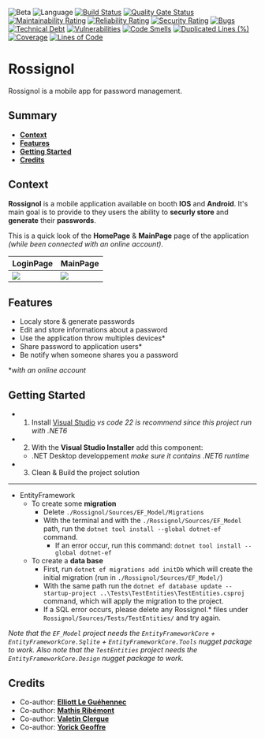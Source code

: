 ![Beta](https://img.shields.io/badge/Beta-v0.3-blueviolet)
![Language](https://img.shields.io/github/languages/top/HandyS11/Rossignol)
[![Build Status](https://codefirst.iut.uca.fr/api/badges/valentin.clergue/Rossignol/status.svg)](https://codefirst.iut.uca.fr/valentin.clergue/Rossignol)
[![Quality Gate Status](https://codefirst.iut.uca.fr/sonar/api/project_badges/measure?project=Rossignol&metric=alert_status&token=9e1f4645b86eb1abd678f85c330ad6047baebd85)](https://codefirst.iut.uca.fr/sonar/dashboard?id=Rossignol)
[![Maintainability Rating](https://codefirst.iut.uca.fr/sonar/api/project_badges/measure?project=Rossignol&metric=sqale_rating&token=9e1f4645b86eb1abd678f85c330ad6047baebd85)](https://codefirst.iut.uca.fr/sonar/dashboard?id=Rossignol)
[![Reliability Rating](https://codefirst.iut.uca.fr/sonar/api/project_badges/measure?project=Rossignol&metric=reliability_rating&token=9e1f4645b86eb1abd678f85c330ad6047baebd85)](https://codefirst.iut.uca.fr/sonar/dashboard?id=Rossignol)
[![Security Rating](https://codefirst.iut.uca.fr/sonar/api/project_badges/measure?project=Rossignol&metric=security_rating&token=9e1f4645b86eb1abd678f85c330ad6047baebd85)](https://codefirst.iut.uca.fr/sonar/dashboard?id=Rossignol)
[![Bugs](https://codefirst.iut.uca.fr/sonar/api/project_badges/measure?project=Rossignol&metric=bugs&token=9e1f4645b86eb1abd678f85c330ad6047baebd85)](https://codefirst.iut.uca.fr/sonar/dashboard?id=Rossignol)
[![Technical Debt](https://codefirst.iut.uca.fr/sonar/api/project_badges/measure?project=Rossignol&metric=sqale_index&token=9e1f4645b86eb1abd678f85c330ad6047baebd85)](https://codefirst.iut.uca.fr/sonar/dashboard?id=Rossignol)
[![Vulnerabilities](https://codefirst.iut.uca.fr/sonar/api/project_badges/measure?project=Rossignol&metric=vulnerabilities&token=9e1f4645b86eb1abd678f85c330ad6047baebd85)](https://codefirst.iut.uca.fr/sonar/dashboard?id=Rossignol)
[![Code Smells](https://codefirst.iut.uca.fr/sonar/api/project_badges/measure?project=Rossignol&metric=code_smells&token=9e1f4645b86eb1abd678f85c330ad6047baebd85)](https://codefirst.iut.uca.fr/sonar/dashboard?id=Rossignol)
[![Duplicated Lines (%)](https://codefirst.iut.uca.fr/sonar/api/project_badges/measure?project=Rossignol&metric=duplicated_lines_density&token=9e1f4645b86eb1abd678f85c330ad6047baebd85)](https://codefirst.iut.uca.fr/sonar/dashboard?id=Rossignol)
[![Coverage](https://codefirst.iut.uca.fr/sonar/api/project_badges/measure?project=Rossignol&metric=coverage&token=9e1f4645b86eb1abd678f85c330ad6047baebd85)](https://codefirst.iut.uca.fr/sonar/dashboard?id=Rossignol)
[![Lines of Code](https://codefirst.iut.uca.fr/sonar/api/project_badges/measure?project=Rossignol&metric=ncloc&token=9e1f4645b86eb1abd678f85c330ad6047baebd85)](https://codefirst.iut.uca.fr/sonar/dashboard?id=Rossignol)


# Rossignol

Rossignol is a mobile app for password management.

## Summary


* **[Context](##context)**
* **[Features](##features)**
* **[Getting Started](##getting_started)**
* **[Credits](#credits)**

## Context

**Rossignol** is a mobile application available on booth **IOS** and **Android**. It's main goal is to provide to they users the ability to **securly store** and **generate** their **passwords**.

This is a quick look of the **HomePage** & **MainPage** page of the application *(while been connected with an online account)*.

| LoginPage | MainPage |
| :-- | :-- |
| <img src=https://cdn.discordapp.com/attachments/715975451558019132/1030990408819421354/HomePage.png> | <img src=https://cdn.discordapp.com/attachments/715975451558019132/1030990921610825831/MainPage.png> |

## Features

* Localy store & generate passwords
* Edit and store informations about a password
* Use the application throw multiples devices*
* Share password to application users*
* Be notify when someone shares you a password

**with an online account*

## Getting Started

* 1) Install [Visual Studio](https://visualstudio.microsoft.com/fr/) *vs code 22 is recommend since this project run with .NET6*
* 2) With the **Visual Studio Installer** add this component:
  * .NET Desktop developpement *make sure it contains .NET6 runtime*
* 3) Clean & Build the project solution
 
---

* EntityFramework
  * To create some **migration**
    * Delete `./Rossignol/Sources/EF_Model/Migrations`
    * With the terminal and with the `./Rossignol/Sources/EF_Model` path, run the `dotnet tool install --global dotnet-ef` command.
      * If an error occur, run this command: `dotnet tool install --global dotnet-ef`
  * To create a **data base**
    * First, run `dotnet ef migrations add initDb` which will create the initial migration (run in `./Rossignol/Sources/EF_Model/`)
    * With the same path run the `dotnet ef database update --startup-project ..\Tests\TestEntities\TestEntities.csproj` command, which will apply the migration to the project.
    * If a SQL error occurs, please delete any Rossignol.* files under `Rossignol/Sources/Tests/TestEntities/` and try again.

*Note that the `EF_Model` project needs the `EntityFrameworkCore` + `EntityFrameworkCore.Sqlite` + `EntityFrameworkCore.Tools` nugget package to work.*
*Also note that the `TestEntities` project needs the `EntityFrameworkCore.Design` nugget package to work.*

## Credits

* Co-author: [**Elliott Le Guéhennec**](https://github.com/EllLG1211)
* Co-author: [**Mathis Ribémont**](https://github.com/TEDDAC)
* Co-author: [**Valetin Clergue**](https://github.com/HandyS11)
* Co-author: [**Yorick Geoffre**](https://github.com/Kanken6174)